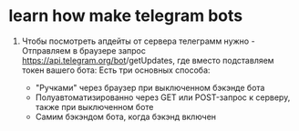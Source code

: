 # learn how make telegram bots

1) Чтобы посмотреть апдейты от сервера телеграмм нужно - Отправляем в браузере запрос https://api.telegram.org/bot<token>/getUpdates, где вместо <token> подставляем токен вашего бота:
   Есть три основных способа:
   - "Ручками" через браузер при выключенном бэкэнде бота
   - Полуавтоматизированно через GET или POST-запрос к серверу, также при выключенном боте
   - Самим бэкэндом бота, когда бэкэнд включен
   
